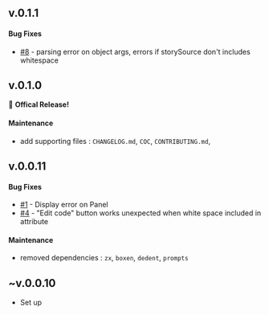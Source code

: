 ## v.0.1.1

#### Bug Fixes

- [#8](https://github.com/daimresearch/sb-addon-permutation-table/issues/8) - parsing error on object args, errors if storySource don't includes whitespace

## v.0.1.0

🎉 **Offical Release!**

#### Maintenance

- add supporting files : `CHANGELOG.md`, `COC`, `CONTRIBUTING.md`,

## v.0.0.11

#### Bug Fixes

- [#1](https://github.com/daimresearch/sb-addon-permutation-table/issues/1) - Display error on Panel
- [#4](https://github.com/daimresearch/sb-addon-permutation-table/issues/4) - "Edit code" button works unexpected when white space included in attribute

#### Maintenance

- removed dependencies : `zx`, `boxen`, `dedent`, `prompts`

## ~v.0.0.10

- Set up

